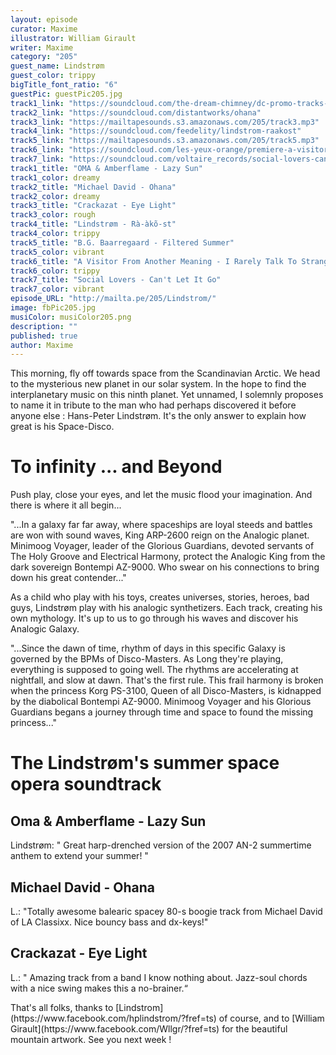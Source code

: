 ```yaml
---
layout: episode
curator: Maxime
illustrator: William Girault
writer: Maxime
category: "205"
guest_name: Lindstrøm
guest_color: trippy
bigTitle_font_ratio: "6"
guestPic: guestPic205.jpg
track1_link: "https://soundcloud.com/the-dream-chimney/dc-promo-tracks-8-oma-amberflame-lazy-sun"
track2_link: "https://soundcloud.com/distantworks/ohana"
track3_link: "https://mailtapesounds.s3.amazonaws.com/205/track3.mp3"
track4_link: "https://soundcloud.com/feedelity/lindstrom-raakost"
track5_link: "https://mailtapesounds.s3.amazonaws.com/205/track5.mp3"
track6_link: "https://soundcloud.com/les-yeux-orange/premiere-a-visitor-from-another-meaning-i-rarely-talk-to-strangers"
track7_link: "https://soundcloud.com/voltaire_records/social-lovers-cant-let-it-go"
track1_title: "OMA & Amberflame - Lazy Sun"
track1_color: dreamy
track2_title: "Michael David - Ohana"
track2_color: dreamy
track3_title: "Crackazat - Eye Light"
track3_color: rough
track4_title: "Lindstrøm - Rà-àkõ-st"
track4_color: trippy
track5_title: "B.G. Baarregaard - Filtered Summer"
track5_color: vibrant
track6_title: "A Visitor From Another Meaning - I Rarely Talk To Strangers"
track6_color: trippy
track7_title: "Social Lovers - Can't Let It Go"
track7_color: vibrant
episode_URL: "http://mailta.pe/205/Lindstrom/"
image: fbPic205.jpg
musiColor: musiColor205.png
description: ""
published: true
author: Maxime
---
```





<p id="introduction">This morning, fly off towards space from the Scandinavian Arctic. We head to the mysterious new planet in our solar system. In the hope to find the interplanetary music on this ninth planet. Yet unnamed, I solemnly proposes to name it in tribute to the man who had perhaps discovered it before anyone else : Hans-Peter Lindstrøm. It's the only answer to explain how great is his Space-Disco. </p>

# To infinity ... and Beyond

Push play, close your eyes, and let the music flood your imagination. And there is where it all begin...

"...In a galaxy far far away, where spaceships are loyal steeds and battles are won with sound waves, King ARP-2600 reign on the Analogic planet. Minimoog Voyager, leader of the Glorious Guardians, devoted servants of The Holy Groove and Electrical Harmony, protect the Analogic King from the dark sovereign  Bontempi AZ-9000. Who swear on his connections to bring down his great contender..."

As a child who play with his toys, creates universes, stories, heroes, bad guys, Lindstrøm play with his analogic synthetizers. Each track, creating his own mythology. It's up to us to go through his waves and discover his Analogic Galaxy. 

"...Since the dawn of time, rhythm of days in this specific Galaxy is governed by the BPMs of Disco-Masters. As Long they're playing, everything is supposed to going well. The rhythms are accelerating at nightfall, and slow at dawn. That's the first rule. This frail harmony is broken when the princess Korg PS-3100, Queen of all Disco-Masters, is kidnapped by the diabolical Bontempi AZ-9000. Minimoog Voyager and his Glorious Guardians begans a journey through time and space to found the missing princess..."

# The Lindstrøm's summer space opera soundtrack
 
## Oma & Amberflame - Lazy Sun
Lindstrøm: " Great harp-drenched version of the 2007 AN-2 summertime anthem to extend your summer! "

## Michael David - Ohana
L.: "Totally awesome balearic spacey 80-s boogie track from Michael David of LA Classixx. Nice bouncy bass and dx-keys!"

## Crackazat - Eye Light
L.: " Amazing track from a band I know nothing about. Jazz-soul chords with a nice swing makes this a no-brainer.“
 
<p id="outroduction">
That's all folks, thanks to [Lindstrom](https://www.facebook.com/hplindstrom/?fref=ts) of course, and to [William Girault](https://www.facebook.com/Wllgr/?fref=ts) for the beautiful mountain artwork. See you next week !
</p>
